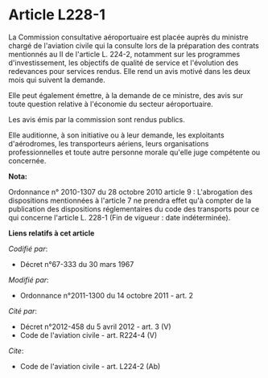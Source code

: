 # Article L228-1

La Commission consultative aéroportuaire est placée auprès du ministre chargé de l'aviation civile qui la consulte lors de la
préparation des contrats mentionnés au II de l'article L. 224-2, notamment sur les programmes d'investissement, les objectifs
de qualité de service et l'évolution des redevances pour services rendus. Elle rend un avis motivé dans les deux mois qui
suivent la demande. 

Elle peut également émettre, à la demande de ce ministre, des avis sur toute question relative à l'économie du secteur
aéroportuaire. 

Les avis émis par la commission sont rendus publics. 

Elle auditionne, à son initiative ou à leur demande, les exploitants d'aérodromes, les transporteurs aériens, leurs
organisations professionnelles et toute autre personne morale qu'elle juge compétente ou concernée.

**Nota:**

Ordonnance n° 2010-1307 du 28 octobre 2010 article 9 : L'abrogation des dispositions mentionnées à l'article 7 ne prendra
effet qu'à compter de la publication des dispositions réglementaires du code des transports pour ce qui concerne l'article L.
228-1 (Fin de vigueur : date indéterminée).

**Liens relatifs à cet article**

_Codifié par_:

  - Décret n°67-333 du 30 mars 1967

_Modifié par_:

  - Ordonnance n°2011-1300 du 14 octobre 2011 - art. 2

_Cité par_:

  - Décret n°2012-458  du 5 avril 2012 - art. 3 (V)
  - Code de l'aviation civile - art. R224-4 (V)

_Cite_:

  - Code de l'aviation civile - art. L224-2 (Ab)
